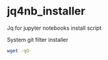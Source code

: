 # jq4nb_installer
Jq for jupyter notebooks install script 

System git filter installer
```bash
wget -qO- 

```
